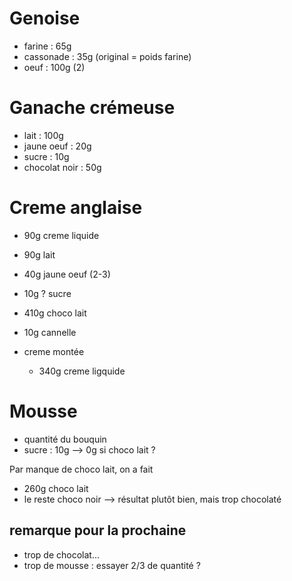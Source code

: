 # Genoise
- farine    :   65g
- cassonade :   35g (original = poids farine)
- oeuf      :   100g (2)

# Ganache crémeuse
- lait          :   100g
- jaune oeuf    :   20g
- sucre         :   10g
- chocolat noir :   50g 

# Creme anglaise
- 90g creme liquide
- 90g lait
- 40g jaune oeuf (2-3)
- 10g ? sucre 
- 410g choco lait
- 10g cannelle

- creme montée
    - 340g creme ligquide
  
# Mousse
- quantité du bouquin
- sucre : 10g --> 0g si choco lait ?

Par manque de choco lait, on a fait
- 260g choco lait
- le reste choco noir
--> résultat plutôt bien, mais trop chocolaté

## remarque pour la prochaine
- trop de chocolat...
- trop de mousse : essayer 2/3 de quantité ?

